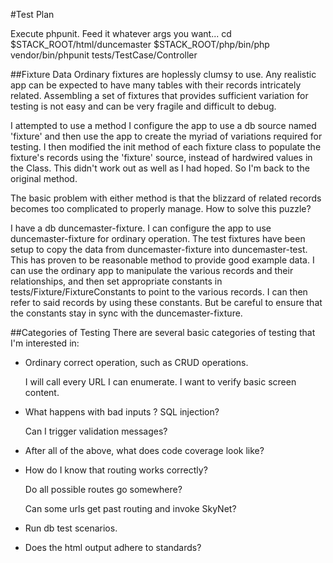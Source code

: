 #Test Plan

Execute phpunit.  Feed it whatever args you want...
cd $STACK_ROOT/html/duncemaster
$STACK_ROOT/php/bin/php vendor/bin/phpunit tests/TestCase/Controller

##Fixture Data
Ordinary fixtures are hoplessly clumsy to use.  Any realistic app can be expected to have
many tables with their records intricately related.  Assembling a set of fixtures that provides
sufficient variation for testing is not easy and can be very fragile and difficult to debug.

I attempted to use a method I configure the app to use a db source named 'fixture' and then
use the app to create the myriad of variations required for testing.  I then modified the init
method of each fixture class to populate the fixture's records using the 'fixture' source,
instead of hardwired values in the Class.  This didn't work out as well as I had hoped.  So 
I'm back to the original method.

The basic problem with either method is that the blizzard of related records becomes too complicated
to properly manage.  How to solve this puzzle?





I have a db duncemaster-fixture.  I can configure the app to use duncemaster-fixture for
ordinary operation.  The test fixtures have been setup to copy the data from duncemaster-fixture
into duncemaster-test. This has proven to be reasonable method to provide good example data.
I can use the ordinary app to manipulate the various records and their relationships,
and then set appropriate constants in tests/Fixture/FixtureConstants to point to
the various records. I can then refer to said records by using these constants.
But be careful to ensure that the constants stay in sync with the duncemaster-fixture.

##Categories of Testing
There are several basic categories of testing that I'm interested in:

* Ordinary correct operation, such as CRUD operations.

	I will call every URL I can enumerate. I want to verify basic screen content.

* What happens with bad inputs ?  SQL injection?

	Can I trigger validation messages?

* After all of the above, what does code coverage look like?

* How do I know that routing works correctly?

	Do all possible routes go somewhere?

	Can some urls get past routing and invoke SkyNet?

* Run db test scenarios.

* Does the html output adhere to standards?

